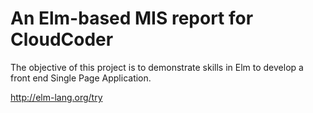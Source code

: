 # An Elm-based MIS report for CloudCoder 


The objective of this project is to demonstrate skills in Elm 
to develop a front end Single Page Application. 

http://elm-lang.org/try
